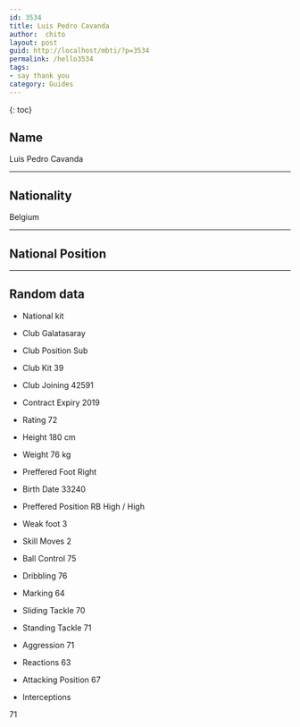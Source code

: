 ```yaml
---
id: 3534
title: Luis Pedro Cavanda
author:  chito 
layout: post
guid: http://localhost/mbti/?p=3534
permalink: /hello3534
tags:
- say thank you
category: Guides
---
```



{: toc}


## Name  
Luis Pedro Cavanda 

* * *

## Nationality  
Belgium 

* * *

## National Position 

* * *

## Random data 

  * National kit 
  * Club 
Galatasaray 

  * Club Position 
Sub 

  * Club Kit 
39 

  * Club Joining 
42591 

  * Contract Expiry 
2019 

  * Rating 
72 

  * Height 
180 cm 

  * Weight 
76 kg 

  * Preffered Foot 
Right 

  * Birth Date 
33240 

  * Preffered Position 
RB High / High 

  * Weak foot 
3 

  * Skill Moves 
2 

  * Ball Control 
75 

  * Dribbling 
76 

  * Marking 
64 

  * Sliding Tackle 
70 

  * Standing Tackle 
71 

  * Aggression 
71 

  * Reactions 
63 

  * Attacking Position 
67 

  * Interceptions 

71</ul>